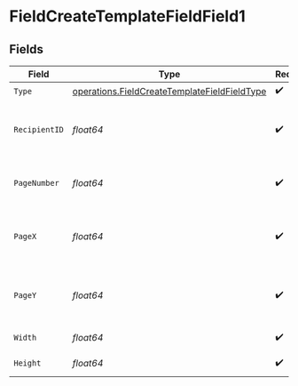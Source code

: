 # FieldCreateTemplateFieldField1


## Fields

| Field                                                                                                        | Type                                                                                                         | Required                                                                                                     | Description                                                                                                  |
| ------------------------------------------------------------------------------------------------------------ | ------------------------------------------------------------------------------------------------------------ | ------------------------------------------------------------------------------------------------------------ | ------------------------------------------------------------------------------------------------------------ |
| `Type`                                                                                                       | [operations.FieldCreateTemplateFieldFieldType](../../models/operations/fieldcreatetemplatefieldfieldtype.md) | :heavy_check_mark:                                                                                           | N/A                                                                                                          |
| `RecipientID`                                                                                                | *float64*                                                                                                    | :heavy_check_mark:                                                                                           | The ID of the recipient to create the field for.                                                             |
| `PageNumber`                                                                                                 | *float64*                                                                                                    | :heavy_check_mark:                                                                                           | The page number the field will be on.                                                                        |
| `PageX`                                                                                                      | *float64*                                                                                                    | :heavy_check_mark:                                                                                           | The X coordinate of where the field will be placed.                                                          |
| `PageY`                                                                                                      | *float64*                                                                                                    | :heavy_check_mark:                                                                                           | The Y coordinate of where the field will be placed.                                                          |
| `Width`                                                                                                      | *float64*                                                                                                    | :heavy_check_mark:                                                                                           | The width of the field.                                                                                      |
| `Height`                                                                                                     | *float64*                                                                                                    | :heavy_check_mark:                                                                                           | The height of the field.                                                                                     |